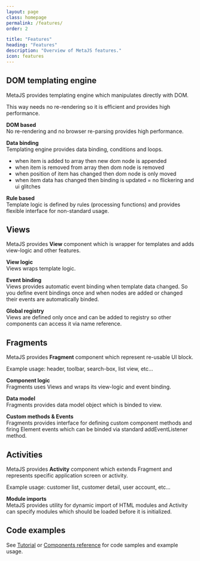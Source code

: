 ```yaml
---
layout: page
class: homepage
permalink: /features/
order: 2

title: "Features"
heading: "Features"
description: "Overview of MetaJS features."
icon: features
---
```


## DOM templating engine

MetaJS provides templating engine which manipulates directly with DOM.

This way needs no re-rendering so it is efficient and provides high performance.

**DOM based**  
No re-rendering and no browser re-parsing provides high performance.

**Data binding**  
Templating engine provides data binding, conditions and loops.

- when item is added to array then new dom node is appended
- when item is removed from array then dom node is removed
- when position of item has changed then dom node is only moved
- when item data has changed then binding is updated = no flickering and ui glitches

**Rule based**  
Template logic is defined by rules (processing functions) and provides flexible interface for non-standard usage.

## Views

MetaJS provides **View** component which is wrapper for templates and adds view-logic and other features.

**View logic**  
Views wraps template logic.

**Event binding**  
Views provides automatic event binding when template data changed. So you define event bindings once and when nodes are added or changed their events are automatically binded.

**Global registry**  
Views are defined only once and can be added to registry so other components can access it via name reference.

## Fragments

MetaJS provides **Fragment** component which represent re-usable UI block.

Example usage: header, toolbar, search-box, list view, etc...

**Component logic**  
Fragments uses Views and wraps its view-logic and event binding.

**Data model**  
Fragments provides data model object which is binded to view.

**Custom methods & Events**  
Fragments provides interface for defining custom component methods and firing Element events which can be binded via standard addEventListener method.

## Activities

MetaJS provides **Activity** component which extends Fragment and represents specific application screen or activity.

Example usage: customer list, customer detail, user account, etc...

**Module imports**  
MetaJS provides utility for dynamic import of HTML modules and Activity can specify modules which should be loaded before it is initialized.

## Code examples

See [Tutorial](/metajs/tutorial/) or [Components reference](/metajs/components/) for code samples and example usage.

